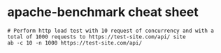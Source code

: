 # apache-benchmark cheat sheet

```text
# Perform http load test with 10 request of concurrency and with a total of 1000 requests to https://test-site.com/api/ site
ab -c 10 -n 1000 https://test-site.com/api/
```
